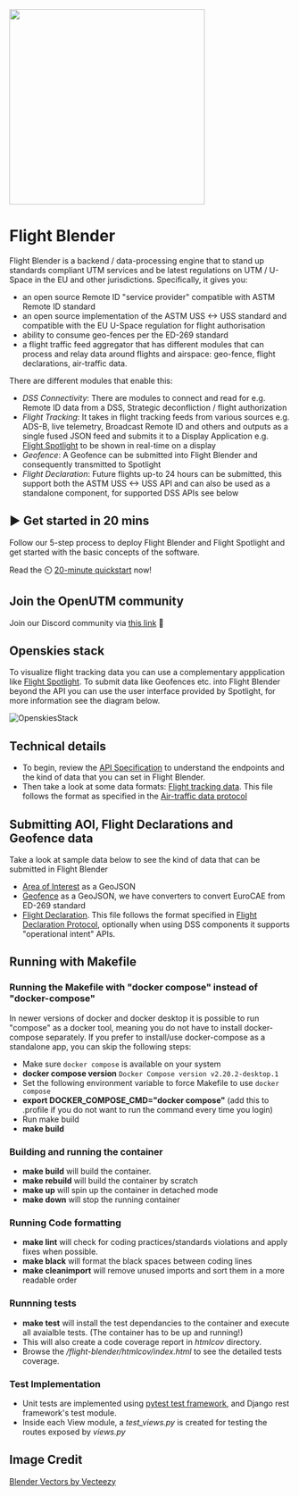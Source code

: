 <img src="images/blender-logo.jpg" width="350">

# Flight Blender

Flight Blender is a backend / data-processing engine that to stand up standards compliant UTM services and be latest regulations on UTM / U-Space in the EU and other jurisdictions. Specifically, it gives you:

- an open source Remote ID "service provider" compatible with ASTM Remote ID standard
- an open source implementation of the ASTM USS <-> USS standard and compatible with the EU U-Space regulation for flight authorisation
- ability to consume geo-fences per the ED-269 standard
- a flight traffic feed aggregator that has different modules that can process and relay data around flights and airspace: geo-fence, flight declarations, air-traffic data.

There are different modules that enable this:

- _DSS Connectivity_: There are modules to connect and read for e.g. Remote ID data from a DSS, Strategic deconfliction / flight authorization
- _Flight Tracking_: It takes in flight tracking feeds from various sources e.g. ADS-B, live telemetry, Broadcast Remote ID and others and outputs as a single fused JSON feed and submits it to a Display Application e.g. [Flight Spotlight](https://github.com/openskies-sh/flight-spotlight) to be shown in real-time on a display
- _Geofence_: A Geofence can be submitted into Flight Blender and consequently transmitted to Spotlight
- _Flight Declaration_: Future flights up-to 24 hours can be submitted, this support both the ASTM USS <-> USS API and can also be used as a standalone component, for supported DSS APIs see below

## ▶️ Get started in 20 mins
Follow our 5-step process to deploy Flight Blender and Flight Spotlight and get started with the basic concepts of the software.

Read the ⏲️ [20-minute quickstart](deployment_support/README.md) now!

## Join the OpenUTM community

Join our Discord community via [this link](https://discord.gg/dnRxpZdd9a) 💫

## Openskies stack

To visualize flight tracking data you can use a complementary appplication like [Flight Spotlight](https://github.com/openskies-sh/flight-spotlight). To submit data like Geofences etc. into Flight Blender beyond the API you can use the user interface provided by Spotlight, for more information see the diagram below.

![OpenskiesStack](images/openskies-stack.png)


## Technical details

- To begin, review the [API Specification](http://redocly.github.io/redoc/?url=https://raw.githubusercontent.com/openskies-sh/flight-blender/master/api/flight-blender-1.0.0-resolved.yaml) to understand the endpoints and the kind of data that you can set in Flight Blender.
- Then take a look at some data formats: [Flight tracking data](https://github.com/openskies-sh/flight-blender/blob/master/importers/air_traffic_samples/micro_flight_data_single.json). This file follows the format as specified in the [Air-traffic data protocol](https://github.com/openskies-sh/airtraffic-data-protocol-development/blob/master/Airtraffic-Data-Protocol.md)

## Submitting AOI, Flight Declarations and Geofence data

Take a look at sample data below to see the kind of data that can be submitted in Flight Blender

- [Area of Interest](https://github.com/openskies-sh/flight-blender/blob/master/importers/aoi_geo_fence_samples/aoi.geojson) as a GeoJSON
- [Geofence](https://github.com/openskies-sh/flight-blender/blob/master/importers/aoi_geo_fence_samples/geo_fence.geojson) as a GeoJSON, we have converters to convert EuroCAE from ED-269 standard
- [Flight Declaration](https://github.com/openskies-sh/flight-blender/blob/master/importers/flight_declarations_samples/flight-1.json). This file follows the format specified in [Flight Declaration Protocol](https://github.com/openskies-sh/flight-declaration-protocol-development), optionally when using DSS components it supports "operational intent" APIs.

## Running with Makefile

### Running the Makefile with "docker compose" instead of "docker-compose"
In newer versions of docker and docker desktop it is possible to run "compose" as a docker tool, meaning you do not have to install docker-compose separately. If you prefer to install/use docker-compose as a standalone app, you can skip the following steps:
- Make sure `docker compose` is available on your system
- **docker compose version**
  `Docker Compose version v2.20.2-desktop.1`
- Set the following environment variable to force Makefile to use `docker compose`
- **export DOCKER_COMPOSE_CMD="docker compose"** (add this to .profile if you do not want to run the command every time you login)
- Run make build
- **make build**


### Building and running the container
- **make build** will build the container.
- **make rebuild** will build the container by scratch
- **make up** will spin up the container in detached mode
- **make down** will stop the running container

### Running Code formatting
- **make lint** will check for coding practices/standards violations and apply fixes when possible.
- **make black** will format the black spaces between coding lines
- **make cleanimport** will remove unused imports and sort them in a more readable order

### Runnning tests
- **make test** will install the test dependancies to the container and execute all avaialble tests. (The container has to be up and running!)
-  This will also create a code coverage report in *htmlcov* directory.
- Browse the */flight-blender/htmlcov/index.html* to see the detailed tests coverage.

### Test Implementation
- Unit tests are implemented using [pytest test framework](https://docs.pytest.org/en/7.4.x/), and Django rest framework's test module.
- Inside each View module, a *test_views.py* is created for testing the routes exposed by *views.py*


## Image Credit

<a href="https://www.vecteezy.com/free-vector/blender">Blender Vectors by Vecteezy</a>
